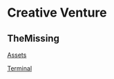 # Creative Venture
## TheMissing
[Assets](https://github.com/TheCreativeVentureSeries/TheMissing_Assets)

[Terminal](https://thecreativeventureseries.github.io/terminal/)
